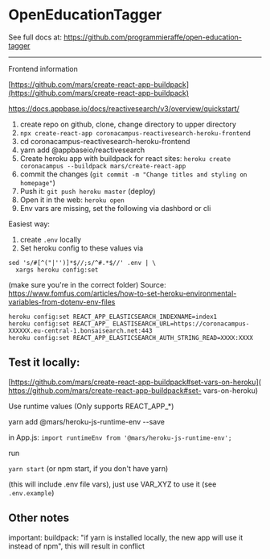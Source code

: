 

# OpenEducationTagger

See full docs at:
https://github.com/programmieraffe/open-education-tagger

---

Frontend information

[https://github.com/mars/create-react-app-buildpack](https://github.com/mars/create-react-app-buildpack)

https://docs.appbase.io/docs/reactivesearch/v3/overview/quickstart/


1. create repo on github, clone, change directory to upper directory
2. `npx create-react-app coronacampus-reactivesearch-heroku-frontend`
3. cd coronacampus-reactivesearch-heroku-frontend
4. yarn add @appbaseio/reactivesearch
5. Create heroku app with buildpack for react sites:
`heroku create coronacampus --buildpack mars/create-react-app`
6. commit the changes (`git commit -m "Change titles and styling on homepage"`)
6. Push it: `git push heroku master` (deploy)
7. Open it in the web: `heroku open`
8. Env vars are missing, set the following via dashbord or cli

Easiest way:

1. create `.env` locally
2. Set heroku config to these values via
```
sed 's/#[^("|'')]*$//;s/^#.*$//' .env | \
  xargs heroku config:set
```

(make sure you're in the correct folder)
Source:
https://www.fomfus.com/articles/how-to-set-heroku-environmental-variables-from-dotenv-env-files

```
heroku config:set REACT_APP_ELASTICSEARCH_INDEXNAME=index1
heroku config:set REACT_APP_ ELASTISEARCH_URL=https://coronacampus-XXXXXX.eu-central-1.bonsaisearch.net:443
heroku config:set REACT_APP_ELASTICSEARCH_AUTH_STRING_READ=XXXX:XXXX
```

## Test it locally:


[https://github.com/mars/create-react-app-buildpack#set-vars-on-heroku](
https://github.com/mars/create-react-app-buildpack#set-
vars-on-heroku)


Use runtime values (Only supports REACT_APP_*)

yarn add @mars/heroku-js-runtime-env --save

in App.js:
`import runtimeEnv from '@mars/heroku-js-runtime-env';`


run

`yarn start` (or npm start, if you don't have yarn)

(this will include .env file vars), just use VAR_XYZ to use it (see `.env.example`)


## Other notes

important: buildpack: "if yarn is installed locally, the new app will use it instead of npm", this will result in conflict
